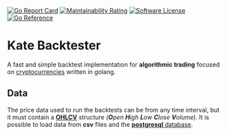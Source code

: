 
[![Go Report Card](https://goreportcard.com/badge/github.com/victorl2/quick-backtest?style=flat-square)](https://goreportcard.com/report/github.com/victorl2/kate-backtester)
[![Maintainability Rating](https://sonarcloud.io/api/project_badges/measure?project=victorl2_quick-backtest&metric=sqale_rating)](https://sonarcloud.io/dashboard?id=victorl2_quick-backtest)
[![Software License](https://img.shields.io/badge/license-MIT-brightgreen.svg?style=flat-square)](/LICENSE.md)
[![Go Reference](https://pkg.go.dev/badge/github.com/victorl2/kate-backtester.svg)](https://pkg.go.dev/github.com/victorl2/kate-backtester)
# Kate Backtester
A fast and simple backtest implementation for **algorithmic trading** focused on [cryptocurrencies](https://en.wikipedia.org/wiki/Cryptocurrency#:~:text=A%20cryptocurrency%2C%20crypto%20currency%20or,creation%20of%20additional%20coins%2C%20and) written in golang.

## Data
The price data used to run the backtests can be from any time interval, but it must contain a [**OHLCV**](https://en.wikipedia.org/wiki/Open-high-low-close_chart) structure _(**O**pen **H**igh **L**ow **C**lose **V**olume)_. It is possible to load data from **csv** files and the [**postgresql** database](https://www.postgresql.org/).


